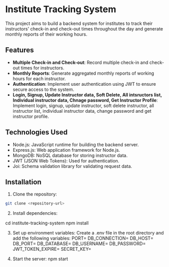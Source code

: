# Institute Tracking System

This project aims to build a backend system for institutes to track their instructors' check-in and check-out times throughout the day and generate monthly reports of their working hours.

## Features

- **Multiple Check-in and Check-out**: Record multiple check-in and check-out times for instructors.
- **Monthly Reports**: Generate aggregated monthly reports of working hours for each instructor.
- **Authentication**: Implement user authentication using JWT to ensure secure access to the system.
- **Login, Signup, Update Instructor data, Soft Delete, All intsructors list, Individual instructor data, Chnage password, Get Instructor Profile**: Implement login, signup, update instructor, soft delete instructor, all instructor list, individual instructor data, change password and get instructor profile.

## Technologies Used

- Node.js: JavaScript runtime for building the backend server.
- Express.js: Web application framework for Node.js.
- MongoDB: NoSQL database for storing instructor data.
- JWT (JSON Web Tokens): Used for authentication.
- Joi: Schema validation library for validating request data.

## Installation

1. Clone the repository:

```bash
git clone <repository-url>
```
2. Install dependencies:

cd institute-tracking-system
npm install

3. Set up environment variables:
Create a .env file in the root directory and add the following variables:
PORT=
DB_CONNECTION=
DB_HOST=
DB_PORT=
DB_DATABASE=
DB_USERNAME=
DB_PASSWORD=
JWT_TOKEN_EXPIRE=
SECRET_KEY=

4. Start the server:
npm start
